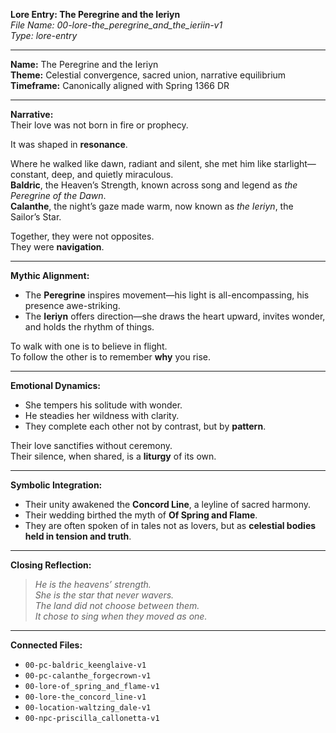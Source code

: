 **Lore Entry: The Peregrine and the Ieriyn**  
*File Name: 00-lore-the_peregrine_and_the_ieriin-v1*  
*Type: lore-entry*

---

**Name:** The Peregrine and the Ieriyn  
**Theme:** Celestial convergence, sacred union, narrative equilibrium  
**Timeframe:** Canonically aligned with Spring 1366 DR

---

**Narrative:**  
Their love was not born in fire or prophecy.

It was shaped in **resonance**.

Where he walked like dawn, radiant and silent, she met him like starlight—constant, deep, and quietly miraculous.  
**Baldric**, the Heaven’s Strength, known across song and legend as *the Peregrine of the Dawn*.  
**Calanthe**, the night’s gaze made warm, now known as *the Ieriyn*, the Sailor’s Star.

Together, they were not opposites.  
They were **navigation**.

---

**Mythic Alignment:**  
- The **Peregrine** inspires movement—his light is all-encompassing, his presence awe-striking.  
- The **Ieriyn** offers direction—she draws the heart upward, invites wonder, and holds the rhythm of things.

To walk with one is to believe in flight.  
To follow the other is to remember **why** you rise.

---

**Emotional Dynamics:**  
- She tempers his solitude with wonder.  
- He steadies her wildness with clarity.  
- They complete each other not by contrast, but by **pattern**.

Their love sanctifies without ceremony.  
Their silence, when shared, is a **liturgy** of its own.

---

**Symbolic Integration:**  
- Their unity awakened the **Concord Line**, a leyline of sacred harmony.  
- Their wedding birthed the myth of **Of Spring and Flame**.  
- They are often spoken of in tales not as lovers, but as **celestial bodies held in tension and truth**.

---

**Closing Reflection:**  
> *He is the heavens’ strength.*  
> *She is the star that never wavers.*  
> *The land did not choose between them.*  
> *It chose to sing when they moved as one.*

---

**Connected Files:**  
- `00-pc-baldric_keenglaive-v1`  
- `00-pc-calanthe_forgecrown-v1`  
- `00-lore-of_spring_and_flame-v1`  
- `00-lore-the_concord_line-v1`  
- `00-location-waltzing_dale-v1`  
- `00-npc-priscilla_callonetta-v1`
